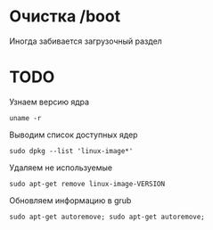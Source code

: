 # Очистка /boot

Иногда забивается загрузочный раздел

# TODO

Узнаем версию ядра 

`uname -r`

Выводим список доступных ядер

`sudo dpkg --list 'linux-image*'`

Удаляем не используемые

`sudo apt-get remove linux-image-VERSION`

Обновляем информацию в grub

`sudo apt-get autoremove; sudo apt-get autoremove;`